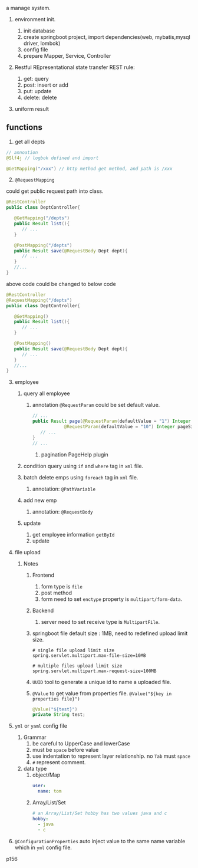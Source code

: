 a manage system.

1. environment init.

   1. init database
   1. create springboot project, import dependencies(web, mybatis,mysql driver, lombok)
   1. config file
   1. prepare Mapper, Service, Controller

2. Restful
   REpresentational state transfer
   REST rule:
   1. get: query
   2. post: insert or add
   3. put: update
   4. delete: delete
3. uniform result

## functions

1. get all depts

```java
// annoation
@Slf4j // logbok defined and import

@GetMapping("/xxx") // http method get method, and path is /xxx
```

2. `@RequestMapping`

could get public request path into class.

```java
@RestController
public class DeptController{

   @GetMapping("/depts")
   public Result list(){
      // ...
   }

   @PostMapping("/depts")
   public Result save(@RequestBody Dept dept){
      // ...
   }
   //...
}
```

above code could be changed to below code

```java
@RestController
@RequestMapping("/depts")
public class DeptController{

   @GetMapping()
   public Result list(){
      // ...
   }

   @PostMapping()
   public Result save(@RequestBody Dept dept){
      // ...
   }
   //...
}
```

3. employee

   1. query all employee
      1. annotation
         `@RequestParam` could be set default value.
         ```java
         // ...
         public Result page(@RequestParam(defaultValue = "1") Integer page,
                     @RequestParam(defaultValue = "10") Integer pageSize) {
            // ...
         }
         // ...
         ```
         1. pagination
            PageHelp plugin
   2. condition query
      using `if` and `where` tag in `xml` file.
   3. batch delete emps
      using `foreach` tag in `xml` file.

      1. annotation: `@PathVariable`

   4. add new emp

      1. annotation: `@RequestBody`

   5. update
      1. get employee information
         `getById`
      2. update

4. file upload

   1. Notes

      1. Frontend
         1. form type is `file`
         2. post method
         3. form need to set `enctype` property is `multipart/form-data`.
      2. Backend
         1. server need to set receive type is `MultipartFile`.
      3. springboot file default size : 1MB, need to redefined upload limit size.

         ```properties
         # single file upload limit size
         spring.servlet.multipart.max-file-size=10MB

         # multiple files upload limit size
         spring.servlet.multipart.max-request-size=100MB
         ```

      4. `UUID` tool to generate a unique id to name a uploaded file.
      5. `@Value` to get value from properties file. `@Value("${key in properties file}")`
         ```java
         @Value("${test}")
         private String test;
         ```

5. `yml` or `yaml` config file
   1. Grammar
      1. be careful to UpperCase and lowerCase
      2. must be `space` before value
      3. use indentation to represent layer relationship. no `Tab` must `space`
      4. `#` represent comment.
   2. data type
      1. object/Map
         ```yml
         user:
           name: tom
         ```
      2. Array/List/Set
         ```yml
         # an Array/List/Set hobby has two values java and c
         hobby:
           - java
           - c
         ```
6. `@ConfigurationProperties`
   auto inject value to the same name variable which in `yml` config file.

p156
